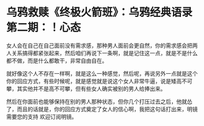 # 乌鸦救赎《终极火箭班》：乌鸦经典语录第二期：！心态

女人会在自己在自己面前没有需求感，那种男人面前会更自然，你的需求感会把两人关系搞得都紧张起来，然后咱们再说下一条啊，就是记住这一点，就是不是什么都不做，而是什么都敢干，非常自由自在。

就好像这个人不存在一样啊，就是这么一种感觉，然后呢，再说另外一点就是这个你的回应方式，有些时候呢，就是感觉就是说这个女人非常牛逼，说是矮高不可攀，其实他并不是高不可攀，但有些女人确实被别的男人给捧出来。

然后在你面前也能够保持在别的男人那种状态，但你几个打压过去之后，他就怂了，而且的话就是，你的回应方式奠定了女人的信心啊，我把这句话打出来，明镜需要您的支持 欢迎订阅明镜。

